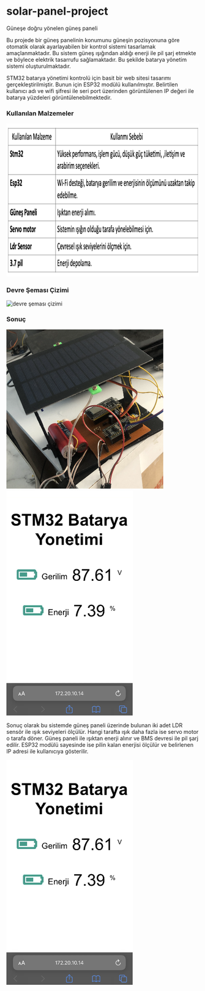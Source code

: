 # solar-panel-project
Güneşe doğru yönelen güneş paneli

Bu projede bir güneş panelinin konumunu güneşin pozisyonuna göre otomatik olarak ayarlayabilen bir kontrol sistemi tasarlamak amaçlanmaktadır. Bu sistem güneş ışığından aldığı enerji ile pil şarj etmekte ve böylece elektrik tasarrufu sağlamaktadır. Bu şekilde batarya yönetim sistemi oluşturulmaktadır.

STM32 batarya yönetimi kontrolü için basit bir web sitesi tasarımı gerçekleştirilmiştir. Bunun için ESP32 modülü kullanılmıştır. Belirtilen kullanıcı adı ve wifi şifresi ile seri port üzerinden görüntülenen IP değeri ile batarya yüzdeleri görüntülenebilmektedir.

<h3>Kullanılan Malzemeler</h3>
<img src="https://github.com/dilarabukerr/solar-panel-project/blob/main/kullan%C4%B1lan_malzemeler.png" alt="Kullanılan malzemeler" width="600" height="400">

<h3> Devre Şeması Çizimi </h3>
<img src="https://github.com/dilarabukerr/solar-panel-project/blob/main/devre_semas%C4%B1.png" alt="devre şeması çizimi" width="900" height="500">

<h3> Sonuç </h3>
<img src="https://github.com/dilarabukerr/solar-panel-project/blob/main/devre2.png"> <img src="https://github.com/dilarabukerr/solar-panel-project/blob/main/server.png"> 

Sonuç olarak bu sistemde güneş paneli üzerinde bulunan iki adet LDR sensör ile ışık seviyeleri ölçülür. Hangi tarafta ışık daha fazla ise servo motor o tarafa döner. Güneş paneli ile ışıktan enerji alınır ve BMS devresi ile pil şarj edilir. ESP32 modülü sayesinde ise pilin kalan enerjisi ölçülür ve belirlenen IP adresi ile kullanıcıya gösterilir.

<img src="https://github.com/dilarabukerr/solar-panel-project/blob/main/server.png" alt="server">


